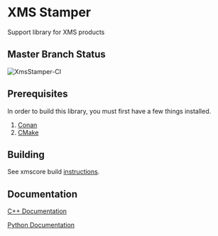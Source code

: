 
XMS Stamper
========
Support library for XMS products


Master Branch Status
--------------------

![XmsStamper-CI](https://github.com/Aquaveo/xmsstamper/workflows/XmsStamper-4.0/badge.svg)


Prerequisites
--------------
In order to build this library, you must first have a few things installed.
1. [Conan](https://conan.io)
2. [CMake](https://cmake.org)

Building
--------
See xmscore build [instructions](https://github.com/Aquaveo/xmscore/wiki/Building-Libraries).


Documentation
-------------

[C++ Documentation](https://aquaveo.github.io/xmsstamper/)

[Python Documentation](https://aquaveo.github.io/xmscore/pydocs)
